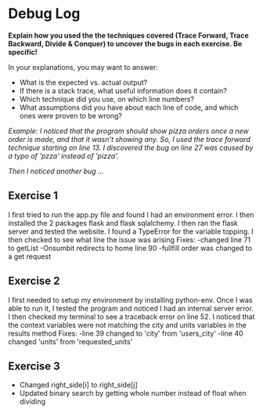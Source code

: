 # Debug Log

**Explain how you used the the techniques covered (Trace Forward, Trace Backward, Divide & Conquer) to uncover the bugs in each exercise. Be specific!**

In your explanations, you may want to answer:

- What is the expected vs. actual output?
- If there is a stack trace, what useful information does it contain?
- Which technique did you use, on which line numbers?
- What assumptions did you have about each line of code, and which ones were proven to be wrong?

_Example: I noticed that the program should show pizza orders once a new order is made, and that it wasn't showing any. So, I used the trace forward technique starting on line 13. I discovered the bug on line 27 was caused by a typo of 'pzza' instead of 'pizza'._

_Then I noticed another bug ..._

## Exercise 1
I first tried to run the app.py file and found I had an environment error. I then installed the 2 packages flask and flask sqlalchemy. I then ran the flask server and
tested the website. I found a TypeError for the variable topping. I then checked to see what line the issue was arising
    Fixes:
        -changed line 71 to getList
        -Onsumbit redirects to home line 90
        -fullfill order was changed to a get request

## Exercise 2
I first needed to setup my environment by installing python-env. Once I was able to run it, I tested the program and noticed I had an internal server error.
I then checked my terminal to see a traceback error on line 52. I noticed that the context variables were not matching the city and units variables in the results method
    Fixes: 
        -line 39 changed to 'city' from 'users_city'
        -line 40 changed 'units' from 'requested_units'

## Exercise 3
* Changed right_side[i] to right_side[j]
* Updated binary search by getting whole number instead of float when dividing
